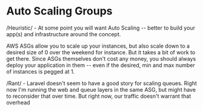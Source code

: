 # Auto Scaling Groups

/Heuristic/ - At some point you will want Auto Scaling -- better to build your app(s) and infrastructure around the concept.

AWS ASGs allow you to scale up your instances, but also scale down to a desired size of 0 over the weekend for instance. But it takes a bit of work to get there. Since ASGs themselves don't cost any money, you should always deploy your application in them -- even if the desired, min and max number of instances is pegged at 1.

/Rant/ - Laravel doesn't seem to have a good story for scaling queues. Right now I'm running the web and queue layers in the same ASG, but might have to reconsider that over time. But right now, our traffic doesn't warrant that overhead
